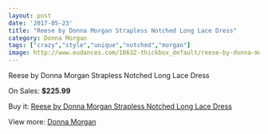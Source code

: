 ```yaml
---
layout: post
date: '2017-05-23'
title: "Reese by Donna Morgan Strapless Notched Long Lace Dress"
category: Donna Morgan
tags: ["crazy","style","unique","notched","morgan"]
image: http://www.eudances.com/10632-thickbox_default/reese-by-donna-morgan-strapless-notched-long-lace-dress.jpg
---
```

Reese by Donna Morgan Strapless Notched Long Lace Dress

On Sales: **$225.99**
<a href="https://www.eudances.com/en/donna-morgan/3428-reese-by-donna-morgan-strapless-notched-long-lace-dress.html"><amp-img layout="responsive" width="600" height="600" src="//www.eudances.com/10632-thickbox_default/reese-by-donna-morgan-strapless-notched-long-lace-dress.jpg" alt="Reese by Donna Morgan Strapless Notched Long Lace Dress 0" /></a>
<a href="https://www.eudances.com/en/donna-morgan/3428-reese-by-donna-morgan-strapless-notched-long-lace-dress.html"><amp-img layout="responsive" width="600" height="600" src="//www.eudances.com/10634-thickbox_default/reese-by-donna-morgan-strapless-notched-long-lace-dress.jpg" alt="Reese by Donna Morgan Strapless Notched Long Lace Dress 1" /></a>
<a href="https://www.eudances.com/en/donna-morgan/3428-reese-by-donna-morgan-strapless-notched-long-lace-dress.html"><amp-img layout="responsive" width="600" height="600" src="//www.eudances.com/10633-thickbox_default/reese-by-donna-morgan-strapless-notched-long-lace-dress.jpg" alt="Reese by Donna Morgan Strapless Notched Long Lace Dress 2" /></a>

Buy it: [Reese by Donna Morgan Strapless Notched Long Lace Dress](https://www.eudances.com/en/donna-morgan/3428-reese-by-donna-morgan-strapless-notched-long-lace-dress.html "Reese by Donna Morgan Strapless Notched Long Lace Dress")

View more: [Donna Morgan](https://www.eudances.com/en/62-Donna-Morgan "Donna Morgan")